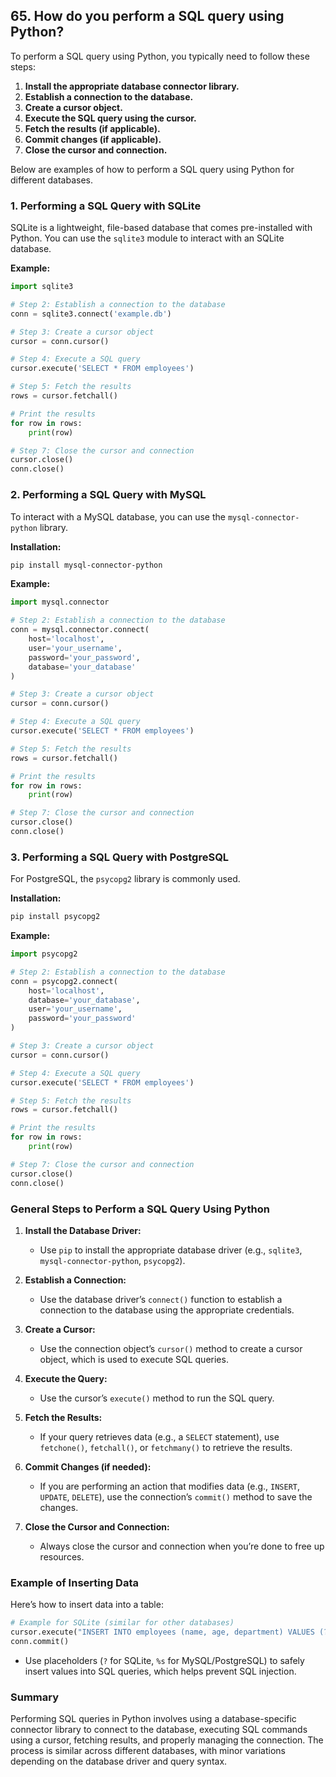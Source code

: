 ## 65. How do you perform a SQL query using Python?


To perform a SQL query using Python, you typically need to follow these steps:

1. **Install the appropriate database connector library.**
2. **Establish a connection to the database.**
3. **Create a cursor object.**
4. **Execute the SQL query using the cursor.**
5. **Fetch the results (if applicable).**
6. **Commit changes (if applicable).**
7. **Close the cursor and connection.**

Below are examples of how to perform a SQL query using Python for different databases.

### 1. **Performing a SQL Query with SQLite**

SQLite is a lightweight, file-based database that comes pre-installed with Python. You can use the `sqlite3` module to interact with an SQLite database.

**Example:**

```python
import sqlite3

# Step 2: Establish a connection to the database
conn = sqlite3.connect('example.db')

# Step 3: Create a cursor object
cursor = conn.cursor()

# Step 4: Execute a SQL query
cursor.execute('SELECT * FROM employees')

# Step 5: Fetch the results
rows = cursor.fetchall()

# Print the results
for row in rows:
    print(row)

# Step 7: Close the cursor and connection
cursor.close()
conn.close()
```

### 2. **Performing a SQL Query with MySQL**

To interact with a MySQL database, you can use the `mysql-connector-python` library.

**Installation:**

```bash
pip install mysql-connector-python
```

**Example:**

```python
import mysql.connector

# Step 2: Establish a connection to the database
conn = mysql.connector.connect(
    host='localhost',
    user='your_username',
    password='your_password',
    database='your_database'
)

# Step 3: Create a cursor object
cursor = conn.cursor()

# Step 4: Execute a SQL query
cursor.execute('SELECT * FROM employees')

# Step 5: Fetch the results
rows = cursor.fetchall()

# Print the results
for row in rows:
    print(row)

# Step 7: Close the cursor and connection
cursor.close()
conn.close()
```

### 3. **Performing a SQL Query with PostgreSQL**

For PostgreSQL, the `psycopg2` library is commonly used.

**Installation:**

```bash
pip install psycopg2
```

**Example:**

```python
import psycopg2

# Step 2: Establish a connection to the database
conn = psycopg2.connect(
    host='localhost',
    database='your_database',
    user='your_username',
    password='your_password'
)

# Step 3: Create a cursor object
cursor = conn.cursor()

# Step 4: Execute a SQL query
cursor.execute('SELECT * FROM employees')

# Step 5: Fetch the results
rows = cursor.fetchall()

# Print the results
for row in rows:
    print(row)

# Step 7: Close the cursor and connection
cursor.close()
conn.close()
```

### General Steps to Perform a SQL Query Using Python

1. **Install the Database Driver:**
   - Use `pip` to install the appropriate database driver (e.g., `sqlite3`, `mysql-connector-python`, `psycopg2`).

2. **Establish a Connection:**
   - Use the database driver’s `connect()` function to establish a connection to the database using the appropriate credentials.

3. **Create a Cursor:**
   - Use the connection object’s `cursor()` method to create a cursor object, which is used to execute SQL queries.

4. **Execute the Query:**
   - Use the cursor’s `execute()` method to run the SQL query.

5. **Fetch the Results:**
   - If your query retrieves data (e.g., a `SELECT` statement), use `fetchone()`, `fetchall()`, or `fetchmany()` to retrieve the results.

6. **Commit Changes (if needed):**
   - If you are performing an action that modifies data (e.g., `INSERT`, `UPDATE`, `DELETE`), use the connection’s `commit()` method to save the changes.

7. **Close the Cursor and Connection:**
   - Always close the cursor and connection when you’re done to free up resources.

### Example of Inserting Data

Here’s how to insert data into a table:

```python
# Example for SQLite (similar for other databases)
cursor.execute("INSERT INTO employees (name, age, department) VALUES (?, ?, ?)", ("John Doe", 30, "HR"))
conn.commit()
```

- Use placeholders (`?` for SQLite, `%s` for MySQL/PostgreSQL) to safely insert values into SQL queries, which helps prevent SQL injection.

### Summary

Performing SQL queries in Python involves using a database-specific connector library to connect to the database, executing SQL commands using a cursor, fetching results, and properly managing the connection. The process is similar across different databases, with minor variations depending on the database driver and query syntax.